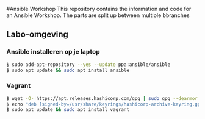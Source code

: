 #Ansible Workshop
This repository contains the information and code for an Ansible Workshop. The parts are split up between multiple bbranches

## Labo-omgeving

### Ansible installeren op je laptop

```bash
$ sudo add-apt-repository --yes --update ppa:ansible/ansible
$ sudo apt update && sudo apt install ansible
```

### Vagrant

```bash
$ wget -O- https://apt.releases.hashicorp.com/gpg | sudo gpg --dearmor -o /usr/share/keyrings/hashicorp-archive-keyring.gpg
$ echo "deb [signed-by=/usr/share/keyrings/hashicorp-archive-keyring.gpg] https://apt.releases.hashicorp.com $(lsb_release -cs) main" | sudo tee /etc/apt/sources.list.d/hashicorp.list
$ sudo apt update && sudo apt install vagrant
```
